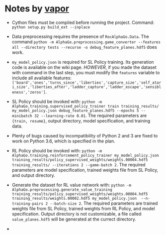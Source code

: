 # Notes by [vapor](https://github.com/vaporized)

 - Cython files must be compiled before running the project. Command: `python setup.py build_ext --inplace`

 - Data preprocessing requires the presence of `RocAlphaGo.Data`. The command `python -m AlphaGo.preprocessing.game_converter --features all --directory tests --recurse -o debug_feature_planes.hdf5` does work.

 - `my_model_policy.json` is required for SL Policy training. Its generation code is available on the wiki page. *HOWEVER*, if you made the dataset with command in the last step, you must modify the `features` variable to include all available features: `['board','ones','turns_since','liberties','capture_size','self_atari_size','liberties_after','ladder_capture','ladder_escape','sensibleness','zeros']`.

 - SL Policy should be invoked with: `python -m AlphaGo.training.supervised_policy_trainer train training_results/ my_model_policy.json debug_feature_planes.hdf5 --epochs 5 --minibatch 32 --learning-rate 0.01`. The required parameters are `{train, resume}`, output directory, model specification, and training data.
 
 - Plenty of bugs caused by incompatibility of Python 2 and 3 are fixed to work on Python 3.6, which is specified in the plan. 

 - RL Policy should be invoked with: `python -m AlphaGo.training.reinforcement_policy_trainer my_model_policy.json training_results/policy_supervised_weights/weights.00004.hdf5 training_results/ --iterations 2 --game-batch 2`. The required parameters are model specification, trained weights file from SL Policy, and output directory.

 - Generate the dataset for RL value network with: `python -m AlphaGo.preprocessing.generate_value_training training_results/policy_supervised_weights/weights.00004.hdf5 training_results/weights.00002.hdf5 my_model_policy.json  --n-training-pairs 2 --batch-size 2`. The required parameters are trained weights file from SL Policy, trained weights from RL Policy, and model specification. Output directory is not customizable, a file called `value_planes.hdf5` will be generated at the currect directory. 

 -

 
